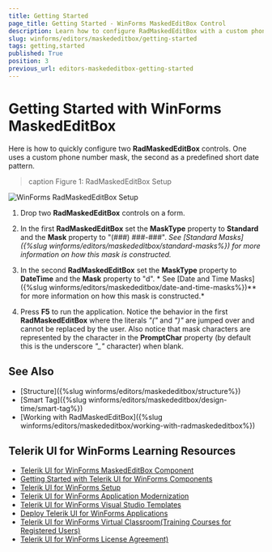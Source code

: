 ```yaml
---
title: Getting Started
page_title: Getting Started - WinForms MaskedEditBox Control
description: Learn how to configure RadMaskedEditBox with a custom phone mask and a short date pattern.
slug: winforms/editors/maskededitbox/getting-started
tags: getting,started
published: True
position: 3
previous_url: editors-maskededitbox-getting-started
---
```


# Getting Started with WinForms MaskedEditBox

Here is how to quickly configure two __RadMaskedEditBox__ controls. One uses a custom phone number mask, the second as a predefined short date pattern.

>caption Figure 1: RadMaskedEditBox Setup

![WinForms RadMaskedEditBox Setup](images/editors-maskededitbox-getting-started001.png)

1. Drop two __RadMaskedEditBox__ controls on a form.            

1. In the first __RadMaskedEditBox__ set the __MaskType__ property to __Standard__ and the __Mask__ property to "(###) ###-###". *See *[Standard Masks]({%slug winforms/editors/maskededitbox/standard-masks%})* for more information on how this mask is constructed.*

1. In the second __RadMaskedEditBox__ set the __MaskType__ property to __DateTime__ and the __Mask__ property to "d". * See [Date and Time Masks]({%slug winforms/editors/maskededitbox/date-and-time-masks%})** for more information on how this mask is constructed.*

1. Press __F5__ to run the application. Notice the behavior in the first __RadMaskedEditBox__ where the literals *"("* and *")"* are jumped over and cannot be replaced by the user. Also notice that mask characters are represented by the character in the __PromptChar__ property (by default this is the underscore *"_"* character) when blank.

## See Also

* [Structure]({%slug winforms/editors/maskededitbox/structure%})
* [Smart Tag]({%slug winforms/editors/maskededitbox/design-time/smart-tag%})
* [Working with RadMaskedEditBox]({%slug winforms/editors/maskededitbox/working-with-radmaskededitbox%})

## Telerik UI for WinForms Learning Resources
* [Telerik UI for WinForms MaskedEditBox Component](https://www.telerik.com/products/winforms/maskededitbox.aspx)
* [Getting Started with Telerik UI for WinForms Components](https://docs.telerik.com/devtools/winforms/getting-started/first-steps)
* [Telerik UI for WinForms Setup](https://docs.telerik.com/devtools/winforms/installation-and-upgrades/installing-on-your-computer)
* [Telerik UI for WinForms Application Modernization](https://docs.telerik.com/devtools/winforms/winforms-converter/overview)
* [Telerik UI for WinForms Visual Studio Templates](https://docs.telerik.com/devtools/winforms/visual-studio-integration/visual-studio-templates)
* [Deploy Telerik UI for WinForms Applications](https://docs.telerik.com/devtools/winforms/deployment-and-distribution/application-deployment)
* [Telerik UI for WinForms Virtual Classroom(Training Courses for Registered Users)](https://learn.telerik.com/learn/course/external/view/elearning/17/telerik-ui-for-winforms)
* [Telerik UI for WinForms License Agreement)](https://www.telerik.com/purchase/license-agreement/winforms-dlw-s)

